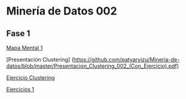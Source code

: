 # Minería de Datos 002

## Fase 1

[Mapa Mental 1](https://github.com/gnoelopez/MineriaDeDatos/blob/master/MapaMental_1_1812678.pdf)

[Presentación Clustering]
(https://github.com/patyarvizu/Mineria-de-datos/blob/master/Presentacion_Clustering_002_(Con_Ejercicio).pdf)

[Ejercicio Clustering](https://github.com/patyarvizu/Mineria-de-datos/blob/master/EjercicioClustering.ipynb)

[Ejercicios 1](https://github.com/gnoelopez/MineriaDeDatos/blob/master/Ejercicios1_1_002.pdf)
